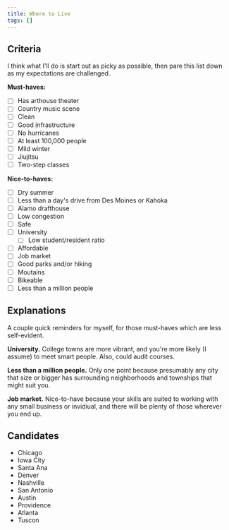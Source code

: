 ```yaml
---
title: Where to Live
tags: []
---
```


## Criteria

I think what I'll do is start out as picky as possible, then pare this list down as my expectations are challenged.

**Must-haves:**

- [ ] Has arthouse theater
- [ ] Country music scene
- [ ] Clean
- [ ] Good infrastructure
- [ ] No hurricanes
- [ ] At least 100,000 people
- [ ] Mild winter
- [ ] Jiujitsu
- [ ] Two-step classes

**Nice-to-haves:**

- [ ] Dry summer
- [ ] Less than a day's drive from Des Moines or Kahoka
- [ ] Alamo drafthouse
- [ ] Low congestion
- [ ] Safe
- [ ] University
  - [ ] Low student/resident ratio
- [ ] Affordable
- [ ] Job market
- [ ] Good parks and/or hiking
- [ ] Moutains
- [ ] Bikeable
- [ ] Less than a million people

## Explanations

A couple quick reminders for myself, for those must-haves which are less self-evident.

**University.** College towns are more vibrant, and you're more likely (I assume) to meet smart people. Also, could audit courses.

**Less than a million people.** Only one point because presumably any city that size or bigger has surrounding neighborhoods and townships that might suit you.

**Job market.** Nice-to-have because your skills are suited to working with any small business or invidiual, and there will be plenty of those wherever you end up.

## Candidates

- Chicago
- Iowa City
- Santa Ana
- Denver
- Nashville
- San Antonio
- Austin
- Providence
- Atlanta
- Tuscon
